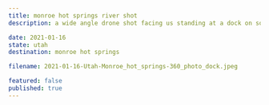 ```yaml
---
title: monroe hot springs river shot
description: a wide angle drone shot facing us standing at a dock on some hot springs

date: 2021-01-16
state: utah
destination: monroe hot springs

filename: 2021-01-16-Utah-Monroe_hot_springs-360_photo_dock.jpeg

featured: false
published: true
---
```

